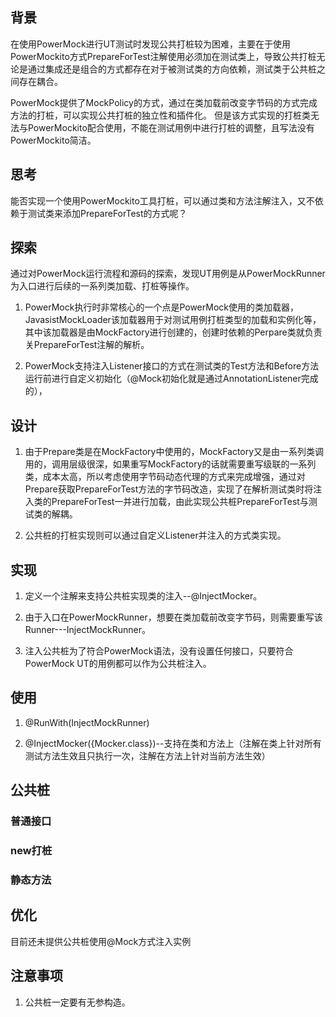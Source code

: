 
## 背景

在使用PowerMock进行UT测试时发现公共打桩较为困难，主要在于使用PowerMockito方式PrepareForTest注解使用必须加在测试类上，导致公共打桩无论是通过集成还是组合的方式都存在对于被测试类的方向依赖，测试类于公共桩之间存在耦合。

PowerMock提供了MockPolicy的方式，通过在类加载前改变字节码的方式完成方法的打桩，可以实现公共打桩的独立性和插件化。
但是该方式实现的打桩类无法与PowerMockito配合使用，不能在测试用例中进行打桩的调整，且写法没有PowerMockito简洁。

## 思考

能否实现一个使用PowerMockito工具打桩，可以通过类和方法注解注入，又不依赖于测试类来添加PrepareForTest的方式呢？

## 探索

通过对PowerMock运行流程和源码的探索，发现UT用例是从PowerMockRunner为入口进行后续的一系列类加载、打桩等操作。

1. PowerMock执行时非常核心的一个点是PowerMock使用的类加载器，JavasistMockLoader该加载器用于对测试用例打桩类型的加载和实例化等，其中该加载器是由MockFactory进行创建的，创建时依赖的Perpare类就负责关PrepareForTest注解的解析。

2. PowerMock支持注入Listener接口的方式在测试类的Test方法和Before方法运行前进行自定义初始化（@Mock初始化就是通过AnnotationListener完成的），

## 设计

1. 由于Prepare类是在MockFactory中使用的，MockFactory又是由一系列类调用的，调用层级很深，如果重写MockFactory的话就需要重写级联的一系列类，成本太高，所以考虑使用字节码动态代理的方式来完成增强，通过对Prepare获取PrepareForTest方法的字节码改造，实现了在解析测试类时将注入类的PrepareForTest一并进行加载，由此实现公共桩PrepareForTest与测试类的解耦。

2. 公共桩的打桩实现则可以通过自定义Listener并注入的方式类实现。

## 实现

1. 定义一个注解来支持公共桩实现类的注入--@InjectMocker。

2. 由于入口在PowerMockRunner，想要在类加载前改变字节码，则需要重写该Runner---InjectMockRunner。

3. 注入公共桩为了符合PowerMock语法，没有设置任何接口，只要符合PowerMock UT的用例都可以作为公共桩注入。

## 使用

1. @RunWith(InjectMockRunner)

2. @InjectMocker({Mocker.class})--支持在类和方法上（注解在类上针对所有测试方法生效且只执行一次，注解在方法上针对当前方法生效）



## 公共桩

### 普通接口


### new打桩


### 静态方法


## 优化

目前还未提供公共桩使用@Mock方式注入实例

## 注意事项

1. 公共桩一定要有无参构造。
